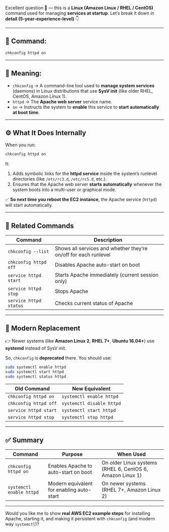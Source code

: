 Excellent question 👏 — this is a **Linux (Amazon Linux / RHEL / CentOS)** command used for managing **services at startup**.
Let’s break it down in **detail (5-year-experience-level)** 👇

---

## 🧩 **Command:**

```bash
chkconfig httpd on
```

---

## 🧠 **Meaning:**

* `chkconfig` → A command-line tool used to **manage system services** (daemons) in Linux distributions that use **SysV init** (like older RHEL, CentOS, Amazon Linux 1).
* `httpd` → The **Apache web server** service name.
* `on` → Instructs the system to **enable** this service to **start automatically at boot time**.

---

## ⚙️ **What It Does Internally**

When you run:

```bash
chkconfig httpd on
```

It:

1. Adds symbolic links for the **httpd service** inside the system’s runlevel directories (like `/etc/rc3.d`, `/etc/rc5.d`, etc.).
2. Ensures that the Apache web server **starts automatically** whenever the system boots into a multi-user or graphical mode.

✅ **So next time you reboot the EC2 instance**, the Apache service (`httpd`) will start automatically.

---

## 🧾 **Related Commands**

| Command                | Description                                                     |
| ---------------------- | --------------------------------------------------------------- |
| `chkconfig --list`     | Shows all services and whether they’re on/off for each runlevel |
| `chkconfig httpd off`  | Disables Apache auto-start on boot                              |
| `service httpd start`  | Starts Apache immediately (current session only)                |
| `service httpd stop`   | Stops Apache                                                    |
| `service httpd status` | Checks current status of Apache                                 |

---

## 🧠 **Modern Replacement**

👉 Newer systems (like **Amazon Linux 2**, **RHEL 7+**, **Ubuntu 16.04+**) use **systemd** instead of SysV init.

So, `chkconfig` is **deprecated** there.
You should use:

```bash
sudo systemctl enable httpd
sudo systemctl start httpd
sudo systemctl status httpd
```

| Old Command           | New Equivalent            |
| --------------------- | ------------------------- |
| `chkconfig httpd on`  | `systemctl enable httpd`  |
| `chkconfig httpd off` | `systemctl disable httpd` |
| `service httpd start` | `systemctl start httpd`   |
| `service httpd stop`  | `systemctl stop httpd`    |

---

## ✅ **Summary**

| Command                  | Purpose                                   | When Used                                                 |
| ------------------------ | ----------------------------------------- | --------------------------------------------------------- |
| `chkconfig httpd on`     | Enables Apache to auto-start on boot      | On older Linux systems (RHEL 6, CentOS 6, Amazon Linux 1) |
| `systemctl enable httpd` | Modern equivalent for enabling auto-start | On newer systems (RHEL 7+, Amazon Linux 2)                |

---

Would you like me to show **real AWS EC2 example steps** for installing Apache, starting it, and making it persistent with `chkconfig` (and modern way `systemctl`)?
